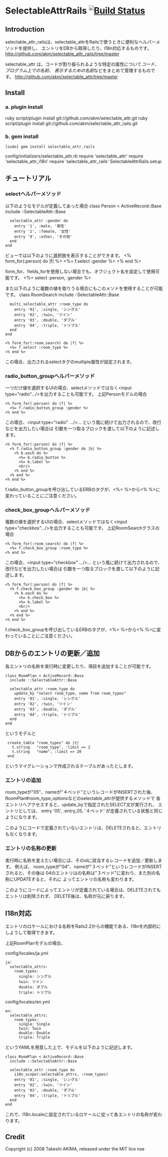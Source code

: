 # SelectableAttrRails [![Build Status](https://secure.travis-ci.org/akm/selectable_attr_rails.png)](http://travis-ci.org/akm/selectable_attr_rails)

## Introduction
selectable_attr_railsは、selectable_attrをRailsで使うときに便利なヘルパーメソッドを提供し、
エントリをDBから取得したり、I18n対応するものです。
http://github.com/akm/selectable_attr_rails/tree/master

selectable_attr は、コードが割り振られるような特定の属性について*コード*、*プログラム上での名前*、
*表示するための名前*などをまとめて管理するものです。
http://github.com/akm/selectable_attr/tree/master


## Install
### a. plugin install
 ruby script/plugin install git://github.com/akm/selectable_attr.git
 ruby script/plugin install git://github.com/akm/selectable_attr_rails.git

### b. gem install
    [sudo] gem install selectable_attr_rails

config/initializers/selectable_attr.rb
    require 'selectable_attr'
    require 'selectable_attr_i18n'
    require 'selectable_attr_rails'
    SelectableAttrRails.setup


## チュートリアル

### selectヘルパーメソッド
以下のようなモデルが定義してあった場合
    class Person < ActiveRecord::Base
      include ::SelectableAttr::Base
      
      selectable_attr :gender do
        entry '1', :male, '男性'
        entry '2', :female, '女性'
        entry '9', :other, 'その他'
      end
    end

ビューでは以下のように選択肢を表示することができます。
    <% form_for(:person) do |f| %>
      <%= f.select :gender %>
    <% end %>

form_for、fields_forを使用しない場合でも、オブジェクト名を設定して使用可能です。
    <%= select :person, :gender %>

また以下のように複数の値を取りうる場合にもこのメソドを使用することが可能です。
    class RoomSearch
      include ::SelectableAttr::Base
      
      multi_selectable_attr :room_type do
        entry '01', :single, 'シングル'
        entry '02', :twin, 'ツイン'
        entry '03', :double, 'ダブル'
        entry '04', :triple, 'トリプル'
      end
    end
    
    <% form_for(:room_search) do |f| %>
      <%= f.select :room_type %>
    <% end %>

この場合、出力されるselectタグのmultiple属性が設定されます。



### radio_button_groupヘルパーメソッド
 一つだけ値を選択するUIの場合、selectメソッドではなく<input type="radio".../>を出力することも可能です。
 上記Personモデルの場合

    <% form_for(:person) do |f| %>
      <%= f.radio_button_group :gender %>
    <% end %>

 この場合、<input type="radio" .../><label for="xxx">... という風に続けて出力されるので、改行などを出力したい場合は
 引数を一つ取るブロックを渡して以下のように記述します。
  
    <% form_for(:person) do |f| %>
      <% f.radio_button_group :gender do |b| %>
        <% b.each do %>
          <%= b.radio_button %>
          <%= b.label %>
          <br/>
        <% end %>
      <% end %>
    <% end %>

f.radio_button_groupを呼び出しているERBのタグが、<%= %>から<% %>に変わっていることにご注意ください。


### check_box_groupヘルパーメソッド
 複数の値を選択するUIの場合、selectメソッドではなく<input type="checkbox".../>を出力することも可能です。
 上記RoomSearchクラスの場合

    <% form_for(:room_search) do |f| %>
      <%= f.check_box_group :room_type %>
    <% end %>

 この場合、<input type="checkbox" .../><label for="xxx">... という風に続けて出力されるので、改行などを出力したい場合は
 引数を一つ取るブロックを渡して以下のように記述します。
  
    <% form_for(:person) do |f| %>
      <% f.check_box_group :gender do |b| %>
        <% b.each do %>
          <%= b.check_box %>
          <%= b.label %>
          <br/>
        <% end %>
      <% end %>
    <% end %>

 f.check_box_groupを呼び出しているERBのタグが、<%= %>から<% %>に変わっていることにご注意ください。


## DBからのエントリの更新／追加
各エントリの名称を実行時に変更したり、項目を追加することが可能です。

    class RoomPlan < ActiveRecord::Base
      include ::SelectableAttr::Base
      
      selectable_attr :room_type do
        update_by "select room_type, name from room_types"
        entry '01', :single, 'シングル'
        entry '02', :twin, 'ツイン'
        entry '03', :double, 'ダブル'
        entry '04', :triple, 'トリプル'
      end
    end

というモデルと

     create_table "room_types" do |t|
       t.string   "room_type", :limit => 2
       t.string   "name", :limit => 20
     end

というマイグレーションで作成されるテーブルがあったとします。

### エントリの追加
room_typeが"05"、nameが"４ベッド"というレコードがINSERTされた後、
RoomPlan#room_type_optionsなどのselectable_attrが提供するメソッドで
各エントリへアクセスすると、update_byで指定されたSELECT文が実行され、
エントリとしては、
     entry '05', :entry_05, '４ベッド'
が定義されている状態と同じようになります。

このようにコードで定義されていないエントリは、DELETEされると、エントリもなくなります。

### エントリの名称の更新
実行時に名称を変えたい場合には、そのidに該当するレコードを追加／更新します。
例えば、
room_typeが"04"、nameが"３ベッド"というレコードがINSERTされると、その後は
04のエントリはの名称は"３ベッド"に変わり、また別の名称にUPDATEすると、それに
よってエントリの名称も変わります。

このようにコードによってエントリが定義されている場合は、DELETEされてもエントリは削除されず、
DELETE後は、名称が元に戻ります。 


## I18n対応
エントリのロケールにおける名称をRails2.2からの機能である、I18nを内部的にしようして取得できます。

上記RoomPlanモデルの場合、

config/locales/ja.yml

    ja:
      selectable_attrs:
        room_types:
          single: シングル
          twin: ツイン
          double: ダブル
          triple: トリプル
      
config/locales/en.yml

    en:
      selectable_attrs:
        room_types:
          single: Single
          twin: Twin
          double: Double
          triple: Triple
      
というYAMLを用意した上で、モデルを以下のように記述します。

    class RoomPlan < ActiveRecord::Base
      include ::SelectableAttr::Base
      
      selectable_attr :room_type do
        i18n_scope(:selectable_attrs, :room_types)
        entry '01', :single, 'シングル'
        entry '02', :twin, 'ツイン'
        entry '03', :double, 'ダブル'
        entry '04', :triple, 'トリプル'
      end
    end

これで、I18n.localeに設定されているロケールに従って各エントリの名称が変わります。


## Credit
Copyright (c) 2008 Takeshi AKIMA, released under the MIT lice nse

